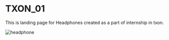 # TXON_01
This is landing page for Headphones created as a part of internship in txon.


![headphone](https://user-images.githubusercontent.com/91107260/203702826-e0c8ba2e-349e-47de-b270-9c0d5e5935f9.png)
